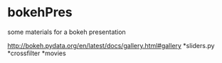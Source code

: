 # bokehPres
some materials for a bokeh presentation


http://bokeh.pydata.org/en/latest/docs/gallery.html#gallery
*sliders.py
*crossfilter
*movies
